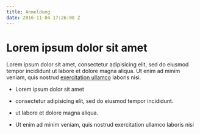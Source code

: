 ```yaml
---
title: Anmeldung
date: 2016-11-04 17:26:00 Z
---
```


# Lorem ipsum dolor sit amet

Lorem ipsum dolor sit amet, consectetur adipisicing elit, sed do eiusmod tempor incididunt ut labore et dolore magna aliqua. Ut enim ad minim veniam, quis nostrud [exercitation ullamco](http://ard.de) laboris nisi.

* Lorem ipsum dolor sit amet

* consectetur adipisicing elit, sed do eiusmod tempor incididunt. 

* ut labore et dolore magna aliqua. 

* Ut enim ad minim veniam, quis nostrud exercitation ullamco laboris nisi